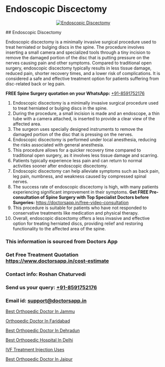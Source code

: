 # Endoscopic Discectomy

<p align="center">
  <a href="null">
    <img src="null" alt="Endoscopic Discectomy">
  </a>
</p>
## Endoscopic Discectomy

Endoscopic discectomy is a minimally invasive surgical procedure used to treat herniated or bulging discs in the spine. The procedure involves inserting a small camera and specialized tools through a tiny incision to remove the damaged portion of the disc that is putting pressure on the nerves causing pain and other symptoms. Compared to traditional open surgery, endoscopic discectomy typically results in less tissue damage, reduced pain, shorter recovery times, and a lower risk of complications. It is considered a safe and effective treatment option for patients suffering from disc-related back or leg pain.

**FREE Spine Surgery quotation on your WhatsApp:**  [+91-8591752176](https://api.whatsapp.com/send?phone=8591752176)

1) Endoscopic discectomy is a minimally invasive surgical procedure used to treat herniated or bulging discs in the spine.
2) During the procedure, a small incision is made and an endoscope, a thin tube with a camera attached, is inserted to provide a clear view of the affected area.
3) The surgeon uses specially designed instruments to remove the damaged portion of the disc that is pressing on the nerves.
4) Endoscopic discectomy is performed under local anesthesia, reducing the risks associated with general anesthesia.
5) This procedure allows for a quicker recovery time compared to traditional open surgery, as it involves less tissue damage and scarring.
6) Patients typically experience less pain and can return to normal activities sooner after endoscopic discectomy.
7) Endoscopic discectomy can help alleviate symptoms such as back pain, leg pain, numbness, and weakness caused by compressed spinal nerves.
8) The success rate of endoscopic discectomy is high, with many patients experiencing significant improvement in their symptoms.
**Get FREE Pre-consultation of Spine Surgery with Top Specialist Doctors before Surgeries:** https://doctorsapp.in/free-video-consultation
9) This procedure is suitable for patients who have not responded to conservative treatments like medication and physical therapy.
10) Overall, endoscopic discectomy offers a less invasive and effective option for treating herniated discs, providing relief and restoring functionality to the affected area of the spine.

### This information is sourced from Doctors App 
### Get Free Treatment Quotation https://www.doctorsapp.in/cost-estimate
### Contact info: Roshan Chaturvedi 
### Send us your query: [+91-8591752176](https://api.whatsapp.com/send?phone=8591752176) 
### Email id: support@doctorsapp.in

[Best Orthopedic Doctor In Jammu](https://www.linkedin.com/pulse/best-orthopedic-doctor-jammu-doctorsapp-dhaka-hgame?trackingId=MT%2FepGN7BiFHB8LQkLc2Eg%3D%3D&lipi=urn%3Ali%3Apage%3Ad_flagship3_company_admin%3Bo%2BosOGJBSO63YocmsfjAZA%3D%3D)

[Orthopedic Doctor In Faridabad](https://www.linkedin.com/pulse/orthopedic-doctor-faridabad-doctorsapp-united-arab-emirates-x53te?trackingId=BTNne1KAnK2DG0fdX2PjKw%3D%3D&lipi=urn%3Ali%3Apage%3Ad_flagship3_company_admin%3BSXrbBuk4SwWZ8nIcZ2zSvw%3D%3D)

[Best Orthopedic Doctor In Dehradun](https://medium.com/@manish632504/best-orthopedic-doctor-in-dehradun-e89e1dfa3b32)

[Best Orthopedic Hospital In Delhi](https://medium.com/@vimalrana22/best-orthopedic-hospital-in-delhi-9565707c1f53)

[IVF Treatment Injection Uses](https://doctors-apps.github.io/doctorsapp/ivf-treatment-injection-uses)

[Best Orthopedic Doctor In Jaipur](https://doctors-apps.github.io/doctorsapp/best-orthopedic-doctor-in-jaipur)

